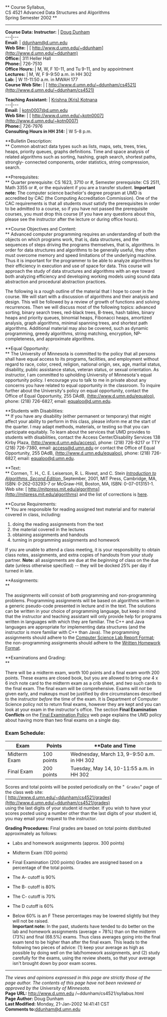 ** Course Syllabus,  
CS 4521 Advanced Data Structures and Algorithms  
Spring Semester 2002  **

* * *

**Course Data:** **Instructor:** | [Doug
Dunham](http://www.d.umn.edu/~ddunham)  
---|---  
**Email:** | [ddunham@d.umn.edu](mailto:ddunham@d.umn.edu)  
**Web Site:** | [
http://www.d.umn.edu/~ddunham](http://www.d.umn.edu/~ddunham)  
**Office:**|  311 Heller Hall  
**Phone:**|  726-7510  
**Office Hours:** |  M, W, F 10-11, and Tu 9-11, and by appointment  
**Lectures:** |  M, W, F 9-9:50 a.m. in HH 302  
**Lab:** |  W 11-11:50 a.m. in MWAH 177  
**Course Web Site:** | [
http://www.d.umn.edu/~ddunham/cs4521](http://www.d.umn.edu/~ddunham/cs4521)  
  
**Teaching Assistant:** | [ Krishna (Kris)
Kotnana](http://www.d.umn.edu/~kotn0007)  
---|---  
**Email:** | [kotn0007@d.umn.edu](mailto:kotn0007@d.umn.edu)  
**Web Site:** | [
http://www.d.umn.edu/~kotn0007](http://www.d.umn.edu/~kotn0007)  
**Phone:**|  726-7976  
**Consulting Hours in HH 314:** |  W 5-8 p.m.  
  
**Bulletin Description:  
** Common abstract data types such as lists, maps, sets, trees, tries, heaps,
priority queues, graphs definitions. Time and space analysis of related
algorithms such as sorting, hashing, graph search, shortest paths, strongly-
connected components, order statistics, string compression, search.

**Prerequisites:  
** Quarter prerequisite: CS 1623, 3710 or #, Semester prerequisite: CS 2511,
Math 3355 or #, or the equivalent if you are a transfer student. **Important
note:** The computer science bachelor's degree program at UMD is accredited by
CAC (the Computing Accreditation Commission). One of the CAC requirements is
that all students _must_ satisfy the prerequisites in order to be admitted to
a course, so if you have not passed the prerequisite courses, you must drop
this course (if you have any questions about this, please see the instructor
after the lecture or during office hours).

**Course Objectives and Content:  
** Advanced computer programming requires an understanding of both the objects
on which programs work, that is, data structures, and the sequences of steps
driving the programs themselves, that is, algorithms. In order for data
structures and algorithms to be generally useful, they often must overcome
memory and speed limitations of the underlying machine. Thus it is important
for the programmer to be able to analyze algorithms for their efficiency in
execution and use of space for data. This course will approach the study of
data structures and algorithms with an eye toward both analyzing efficiency
and developing working models using sound data abstraction and procedural
abstraction practices.

The following is a rough outline of the material that I hope to cover in the
course. We will start with a discussion of algorithms and their analysis and
design. This will be followed by a review of growth of functions and solving
recurrences. Then we will discuss most of the following topics: advanced
sorting, binary search trees, red-black trees, B-trees, hash tables, binary
heaps and priority queues, binomial heaps, Fibonacci heaps, amortized
analysis, graph algorithms, minimal spanning trees, and shortest path
algorithms. Additional material may also be covered, such as dynamic
programming, greedy algorithms, string matching, encryption, NP-completeness,
and approximate algorithms.

**Equal Opportunity:  
** The University of Minnesota is committed to the policy that all persons
shall have equal access to its programs, facilities, and employment without
regard to race, color, creed, religion, national origin, sex, age, marital
status, disability, public assistance status, veteran status, or sexual
orientation. As instructor, I am committed to upholding University of
Minnesota's equal opportunity policy. I encourage you to talk to me in private
about any concerns you have related to equal opportunity in the classroom. To
inquire further about the University's policy on equal opportunity, contact
the Office of Equal Opportunity, 255 DAdB, [
(http://www.d.umn.edu/equaloo)](http://www.d.umn.edu/equaloo/), phone: (218)
726-6827, email: [equaloo@d.umn.edu](mailto:equaloo@d.umn.edu).

**Students with Disabilities:  
** If you have any disability (either permanent or temporary) that might
affect your ability to perform in this class, please inform me at the start of
the quarter. I may adapt methods, materials, or testing so that you can
participate equitably. To learn about the services that UMD provides to
students with disabilities, contact the Access Center/Disability Services 138
Kirby Plaza, [ (http://www.d.umn.edu/access)](http://www.d.umn.edu/access/),
phone: (218) 726-8217 or TTY (218) 726-7380, email:
[access@d.umn.edu](mailto:access@d.umn.edu) or contact the Office of Equal
Opportunity, 255 DAdB, [
(http://www.d.umn.edu/equaloo)](http://www.d.umn.edu/equaloo/), phone: (218)
726-6827, email: [equaloo@d.umn.edu](mailto:equaloo@d.umn.edu).

**Text:  
** Cormen, T. H., C. E. Leiserson, R. L. Rivest, and C. Stein [ _Introduction
to Algorithms, Second Edition,_ ](http://mitpress.mit.edu/algorithms)
September, 2001, MIT Press, Cambridge, MA, ISBN: 0-262-03293-7 or McGraw-Hill,
Boston, MA, ISBN: 0-07-013151-1. Web site: [
http://mitpress.mit.edu/algorithms](http://mitpress.mit.edu/algorithms) and
the list of corrections is [
here](http://www.cs.dartmouth.edu/~thc/clrs-2e-bugs.html).

**Course Requirements:  
** You are responsible for reading assigned text material and for material
covered in class, including:

  1. doing the reading assignments from the text 
  2. the material covered in the lectures 
  3. obtaining assignments and handouts 
  4. turning in programming assignments and homework  

If you are unable to attend a class meeting, it is your responsibility to
obtain class notes, assignments, and extra copies of handouts from your study
partner. **Note:** all assignments are due at the _beginning_ of class on the
due date (unless otherwise specified) -- they will be docked 25% per day if
turned in late.

**Assignments:  
**

The assignments will consist of both programming and non-programming problems.
Programming assignments will be based on algorithms written in a generic
pseudo-code presented in lecture and in the text. The solutions can be written
in your choice of programming language, but keep in mind that the instructor
and teaching assistant will only provide help for programs written in
languages with which they are familiar. The C++ and Java languages are
appropriate for implementing data structures (and the instructor is more
familiar with C++ than Java).  The programming assignments should adhere to
the [ Computer Science Lab Report Format](assignments/labinfo/labformat.html);
the non-programming assignments should adhere to the [ Written Homework
Format](assignments/labinfo/hwformat.html).

**Examinations and Grading:  
**

There will be a midterm exam, worth 100 points and a final exam worth 200
points. These exams are closed book, but you are allowed to bring _one_ 4 x 6
inch note card to the midterm exam as a crib sheet, and _two_ such cards to
the final exam. The final exam will be comprehensive. Exams will _not_ be
given early, and makeups must be justified by dire circumstances described to
the instructor _before_ the time of the exam. It is Department of Computer
Science policy not to return final exams, however they are kept and you can
look at your exam in the instructor's office. The section **Final Examination
Conflicts** on the [ Final Examination
Policy](http://www.d.umn.edu/catalogs/current/umd/gen/final.html) web page
explains the UMD policy about having more than two final exams on a single
day.

### Exam Schedule:

**Exam**|  **Points**|  **Date and Time  
---|---|---  
Midterm Exam |  100 points  |  Wednesday, March 13, 9-9:50 a.m. in HH 302  
Final Exam |  200 points  |  Tuesday, May 14, 10-11:55 a.m. in HH 302  
  
Scores and total points will be posted periodically on the "` Grades`" page of
the class web site:  
[
http://www.d.umn.edu/~ddunham/cs4521/grades](http://www.d.umn.edu/~ddunham/cs4521/grades)  
using the last digits of your student id number. If you wish to have your
scores posted using a number other than the last digits of your student id,
you may email your request to the instructor.

**Grading Procedures:** Final grades are based on total points distributed
approximately as follows:

  * Labs and homework assignments (approx. 300 points) 
  * Midterm Exam (100 points) 
  * Final Examination (200 points) 
Grades are assigned based on a percentage of the total points.

  * The A- cutoff is 90% 
  * The B- cutoff is 80% 
  * The C- cutoff is 70% 
  * The D cutoff is 60% 
  * Below 60% is an F 
These percentages may be lowered slightly but they will not be raised.  
**Important note:** In the past, students have tended to do better on the lab
and homework assignments (average = 78%) than on the midterm (73%) and final
(68.5%) exams. Thus class averages going into the final exam tend to be higher
than after the final exam. This leads to the following two pieces of advice:
(1) keep your average as high as possible by doing well on the lab/homework
assignments, and (2) study carefully for the exams, using the review sheets,
so that your average isn't brought down by poor exam scores.

* * *

_The views and opinions expressed in this page are strictly those of the page
author. The contents of this page have not been reviewed or approved by the
University of Minnesota._  
**Page URL:** http://www.d.umn.edu /~ddunham/cs4521/syllabus.html  
**Page Author:** Doug Dunham  
**Last Modified:** Monday, 21-Jan-2002 14:41:41 CST  
**Comments to:**[ddunham@d.umn.edu](mailto:ddunham@d.umn.edu)

